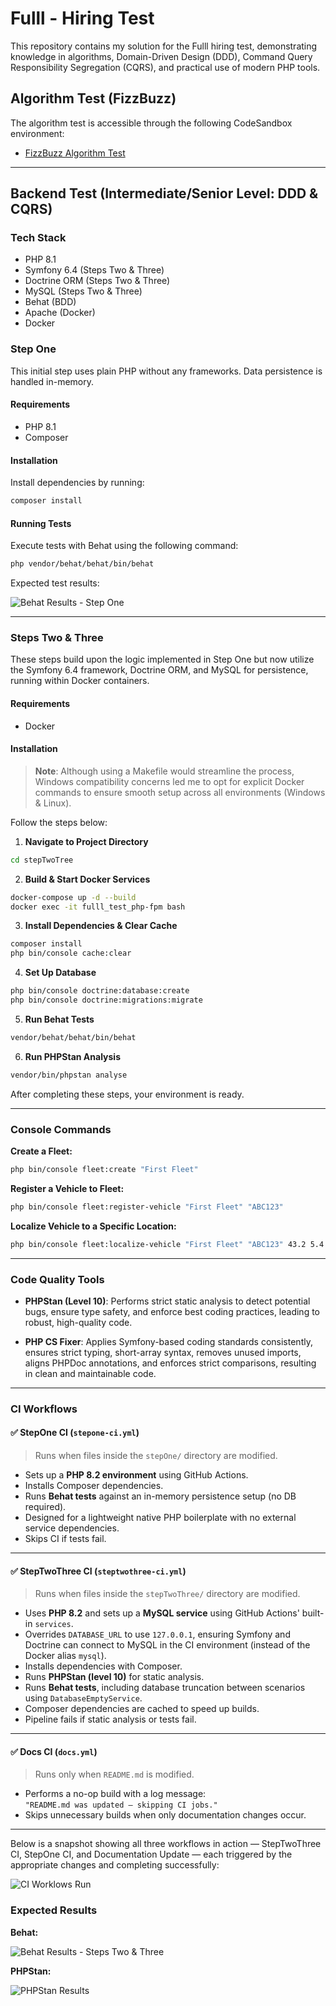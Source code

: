 # Fulll - Hiring Test

This repository contains my solution for the Fulll hiring test, demonstrating knowledge in algorithms, Domain-Driven Design (DDD), Command Query Responsibility Segregation (CQRS), and practical use of modern PHP tools.

## Algorithm Test (FizzBuzz)

The algorithm test is accessible through the following CodeSandbox environment:

- [FizzBuzz Algorithm Test](https://codesandbox.io/p/devbox/5l2j8g)

---

## Backend Test (Intermediate/Senior Level: DDD & CQRS)

### Tech Stack
- PHP 8.1
- Symfony 6.4 (Steps Two & Three)
- Doctrine ORM (Steps Two & Three)
- MySQL (Steps Two & Three)
- Behat (BDD)
- Apache (Docker)
- Docker

### Step One

This initial step uses plain PHP without any frameworks. Data persistence is handled in-memory.

#### Requirements

- PHP 8.1
- Composer

#### Installation

Install dependencies by running:

```bash
composer install
```

#### Running Tests

Execute tests with Behat using the following command:

```bash
php vendor/behat/behat/bin/behat
```

Expected test results:

![Behat Results - Step One](./stepOne/behat.jpg)

---

### Steps Two & Three

These steps build upon the logic implemented in Step One but now utilize the Symfony 6.4 framework, Doctrine ORM, and MySQL for persistence, running within Docker containers.

#### Requirements

- Docker

#### Installation

> **Note**: Although using a Makefile would streamline the process, Windows compatibility concerns led me to opt for explicit Docker commands to ensure smooth setup across all environments (Windows & Linux).

Follow the steps below:

1. **Navigate to Project Directory**

```bash
cd stepTwoTree
```

2. **Build & Start Docker Services**

```bash
docker-compose up -d --build
docker exec -it fulll_test_php-fpm bash
```

3. **Install Dependencies & Clear Cache**

```bash
composer install
php bin/console cache:clear
```

4. **Set Up Database**

```bash
php bin/console doctrine:database:create
php bin/console doctrine:migrations:migrate
```

5. **Run Behat Tests**

```bash
vendor/behat/behat/bin/behat
```

6. **Run PHPStan Analysis**

```bash
vendor/bin/phpstan analyse
```

After completing these steps, your environment is ready.

---

### Console Commands

**Create a Fleet:**

```bash
php bin/console fleet:create "First Fleet"
```

**Register a Vehicle to Fleet:**

```bash
php bin/console fleet:register-vehicle "First Fleet" "ABC123"
```

**Localize Vehicle to a Specific Location:**

```bash
php bin/console fleet:localize-vehicle "First Fleet" "ABC123" 43.2 5.4
```

---

### Code Quality Tools

- **PHPStan (Level 10)**: Performs strict static analysis to detect potential bugs, ensure type safety, and enforce best coding practices, leading to robust, high-quality code.

- **PHP CS Fixer**: Applies Symfony-based coding standards consistently, ensures strict typing, short-array syntax, removes unused imports, aligns PHPDoc annotations, and enforces strict comparisons, resulting in clean and maintainable code.

---

### CI Workflows


#### ✅ **StepOne CI (`stepone-ci.yml`)**

> Runs when files inside the `stepOne/` directory are modified.

- Sets up a **PHP 8.2 environment** using GitHub Actions.
- Installs Composer dependencies.
- Runs **Behat tests** against an in-memory persistence setup (no DB required).
- Designed for a lightweight native PHP boilerplate with no external service dependencies.
- Skips CI if tests fail.

---

#### ✅ **StepTwoThree CI (`steptwothree-ci.yml`)**

> Runs when files inside the `stepTwoThree/` directory are modified.

- Uses **PHP 8.2** and sets up a **MySQL service** using GitHub Actions' built-in `services`.
- Overrides `DATABASE_URL` to use `127.0.0.1`, ensuring Symfony and Doctrine can connect to MySQL in the CI environment (instead of the Docker alias `mysql`).
- Installs dependencies with Composer.
- Runs **PHPStan (level 10)** for static analysis.
- Runs **Behat tests**, including database truncation between scenarios using `DatabaseEmptyService`.
- Composer dependencies are cached to speed up builds.
- Pipeline fails if static analysis or tests fail.

---

#### ✅ **Docs CI (`docs.yml`)**

> Runs only when `README.md` is modified.

- Performs a no-op build with a log message:  
  `"README.md was updated – skipping CI jobs."`
- Skips unnecessary builds when only documentation changes occur.

---


Below is a snapshot showing all three workflows in action — StepTwoThree CI, StepOne CI, and Documentation Update — each triggered by the appropriate changes and completing successfully:

![CI Worklows Run](./workflows.jpg)

### Expected Results

**Behat:**

![Behat Results - Steps Two & Three](./stepTwoThree/behat.jpg)

**PHPStan:**

![PHPStan Results](./stepTwoThree/phpstan.jpg)